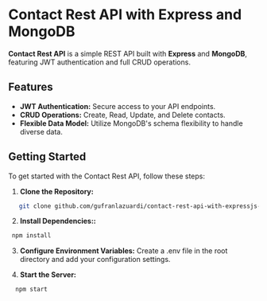 # **Contact Rest API with Express and MongoDB**

**Contact Rest API** is a simple REST API built with **Express** and **MongoDB**, featuring JWT authentication and full CRUD operations.

## **Features**

- **JWT Authentication:** Secure access to your API endpoints.
- **CRUD Operations:** Create, Read, Update, and Delete contacts.
- **Flexible Data Model:** Utilize MongoDB's schema flexibility to handle diverse data.

## **Getting Started**

To get started with the Contact Rest API, follow these steps:

1. **Clone the Repository:**

```bash
   git clone github.com/gufranlazuardi/contact-rest-api-with-expressjs-mongodb
```
2. **Install Dependencies::**
 ```bash
  npm install
```

3. **Configure Environment Variables:**
Create a .env file in the root directory and add your configuration settings.

4. **Start the Server:**

```bash
  npm start
```
